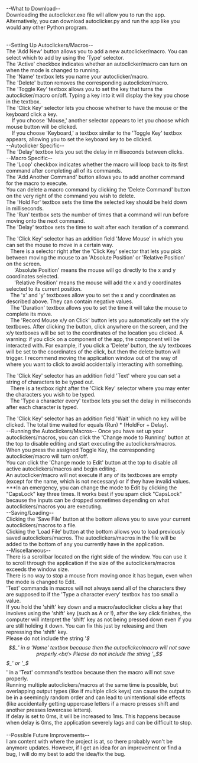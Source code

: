 --What to Download--<br/>
Downloading the autoclicker.exe file will allow you to run the app. Alternatively, you can download autoclicker.py and run the app like you would any other Python program.<br/>
<br/>

--Setting Up Autoclickers/Macros--<br/>
The 'Add New' button allows you to add a new autoclicker/macro. You can select which to add by using the 'Type' selector.<br/>
The 'Active' checkbox indicates whether an autoclicker/macro can turn on when the mode is changed to running.<br/>
The 'Name' textbox lets you name your autoclicker/macro.<br/>
The 'Delete' button removes the corresponding autoclicker/macro.<br/>
The 'Toggle Key' textbox allows you to set the key that turns the autoclicker/macro on/off. Typing a key into it will display the key you chose in the textbox.<br/>
The 'Click Key' selector lets you choose whether to have the mouse or the keyboard click a key.<br/>
&ensp;  If you choose 'Mouse,' another selector appears to let you choose which mouse button will be clicked.<br/>
&ensp;  If you choose 'Keyboard,' a textbox similar to the 'Toggle Key' textbox appears, allowing you to set the keyboard key to be clicked.<br/>
--Autoclicker Specific--<br/>
The 'Delay' textbox lets you set the delay in milliseconds between clicks.<br/>
--Macro Specific--<br/>
The 'Loop' checkbox indicates whether the macro will loop back to its first command after completing all of its commands.<br/>
The 'Add Another Command' button allows you to add another command for the macro to execute.<br/>
You can delete a macro command by clicking the 'Delete Command' button on the very right of the command you wish to delete.<br/>
The 'Hold For' textbox sets the time the selected key should be held down in milliseconds.<br/>
The 'Run' textbox sets the number of times that a command will run before moving onto the next command.<br/>
The 'Delay' textbox sets the time to wait after each iteration of a command.<br/>

The 'Click Key' selector has an addition field 'Move Mouse' in which you can set the mouse to move in a certain way.<br/>
&ensp; There is a selector right after the 'Click Key' selector that lets you pick between moving the mouse to an 'Absolute Position' or 'Relative Position' on the screen.<br/>
&ensp; &ensp; 'Absolute Position' means the mouse will go directly to the x and y coordinates selected.<br/>
&ensp; &ensp; 'Relative Position' means the mouse will add the x and y coordinates selected to its current position.<br/>
&ensp; The 'x' and 'y' textboxes allow you to set the x and y coordinates as described above. They can contain negative values.<br/>
&ensp; The 'Duration' textbox allows you to set the time it will take the mouse to complete its move.<br/>
&ensp; The 'Record Mouse x/y on Click' button lets you automatically set the x/y textboxes. After clicking the button, click anywhere on the screen, and the x/y textboxes will be set to the coordinates of the location you clicked. A warning: if you click on a component of the app, the component will be interacted with. For example, if you click a 'Delete' button, the x/y textboxes will be set to the coordinates of the click, but then the delete button will trigger. I recommend moving the application window out of the way of where you want to click to avoid accidentally interacting with something.<br/>

The 'Click Key' selector has an addition field 'Text' where you can set a string of characters to be typed out.<br/>
&ensp; There is a textbox right after the 'Click Key' selector where you may enter the characters you wish to be typed.<br/>
&ensp; The 'Type a character every' textbox lets you set the delay in milliseconds after each character is typed.<br/>

The 'Click Key' selector has an addition field 'Wait' in which no key will be clicked. The total time waited for equals (Run) * (HoldFor + Delay). <br/>
--Running the Autoclickers/Macros--
Once you have set up your autoclickers/macros, you can click the 'Change mode to Running' button at the top to disable editing and start executing the autoclickers/macros.<br/>
When you press the assigned Toggle Key, the corresponding autoclicker/macro will turn on/off.<br/>
You can click the 'Change mode to Edit' button at the top to disable all active autoclickers/macros and begin editing.<br/>
An autoclicker/macro will not execute if any of its textboxes are empty (except for the name, which is not necessary) or if they have invalid values.<br/>
***In an emergency, you can change the mode to Edit by clicking the "CapsLock" key three times. It works best if you spam click "CapsLock" because the inputs can be dropped sometimes depending on what autoclickers/macros you are executing.<br/>
--Saving/Loading--<br/>
Clicking the 'Save File' button at the bottom allows you to save your current autoclickers/macros to a file.<br/>
Clicking the 'Load File' button at the bottom allows you to load previously saved autoclickers/macros. The autoclickers/macros in the file will be added to the bottom of any you currently have in the application. <br/>
--Miscellaneous--<br/>
There is a scrollbar located on the right side of the window. You can use it to scroll through the application if the size of the autoclickers/macros exceeds the window size.<br/>
There is no way to stop a mouse from moving once it has begun, even when the mode is changed to Edit.<br/>
'Text' commands in macros will not always send all of the characters they are supposed to if the 'Type a character every' textbox has too small a value. <br/>
If you hold the 'shift' key down and a macro/autoclicker clicks a key that involves using the 'shift' key (such as A or !), after the key click finishes, the computer will interpret the 'shift' key as not being pressed down even if you are still holding it down. You can fix this just by releasing and then repressing the 'shift' key.<br/>
Please do not include the string '_$$$_' in a 'Name' textbox because then the autoclicker/macro will not save properly.<br/>
Please do not include the string '_$$$_' or '_$$$$$_' in a 'Text' command's textbox because then the macro will not save properly.<br/>
Running multiple autoclickers/macros at the same time is possible, but overlapping output types (like if multiple click keys) can cause the output to be in a seemingly random order and can lead to unintentional side effects (like accidentally getting uppercase letters if a macro presses shift and another presses lowercase letters). <br/>
If delay is set to 0ms, it will be increased to 1ms. This happens because when delay is 0ms, the application severely lags and can be difficult to stop. <br/>
<br/>
--Possible Future Improvements--<br/>
I am content with where the project is at, so there probably won't be anymore updates. However, if I get an idea for an improvement or find a bug, I will do my best to add the idea/fix the bug.<br/>